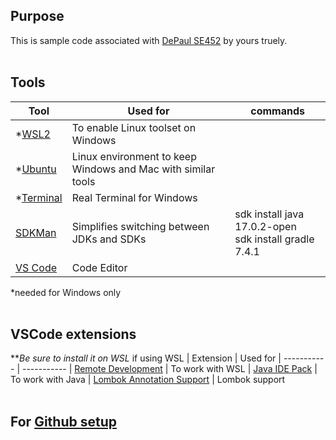 ## Purpose
This is sample code associated with [DePaul SE452](http://www.cdm.depaul.edu/academics/pages/courseinfo.aspx?Subject=SE&CatalogNbr=452) by yours truely.
<br/><br/>
## Tools

| Tool | Used for | commands 
| ----------- | ----------- |------
| *[WSL2](https://docs.microsoft.com/en-us/windows/wsl/install-win10) | To enable Linux toolset on Windows 
| *[Ubuntu](https://www.microsoft.com/en-us/p/ubuntu/9nblggh4msv6) | Linux environment to keep Windows and Mac with similar tools 
| *[Terminal](https://www.microsoft.com/en-us/p/windows-terminal/9n0dx20hk701) | Real Terminal for Windows 
| [SDKMan](https://sdkman.io/) | Simplifies switching between JDKs and SDKs | sdk install java 17.0.2-open<br/>sdk install gradle 7.4.1 
| [VS Code](https://code.visualstudio.com) | Code Editor  

*needed for Windows only<br/><br/>
## VSCode extensions
**<i>Be sure to install it on WSL</I> if using WSL
| Extension | Used for 
| ----------- | ----------- 
| [Remote Development](https://marketplace.visualstudio.com/items?itemName=ms-vscode-remote.vscode-remote-extensionpack) | To work with WSL
| [Java IDE Pack](https://marketplace.visualstudio.com/items?itemName=pverest.java-ide-pack) | To work with Java
| [Lombok Annotation Support](https://marketplace.visualstudio.com/items?itemName=GabrielBB.vscode-lombok) | Lombok support
<br/><br/>

 

## For [Github setup](https://help.github.com/articles/set-up-git)

